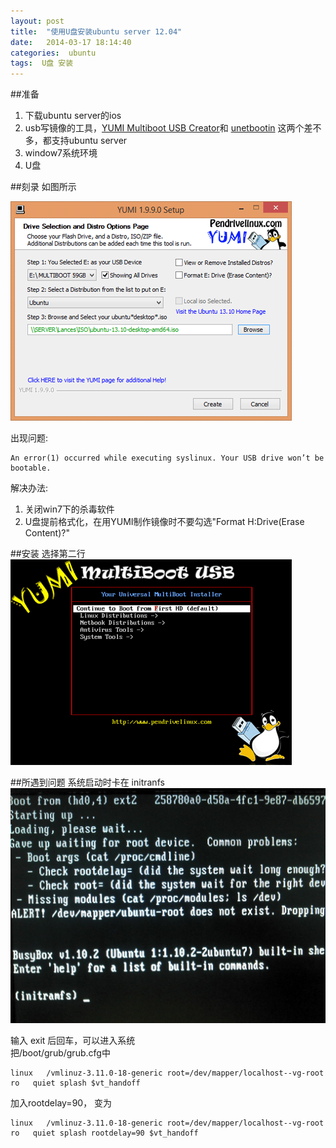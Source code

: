 ```yaml
---
layout: post
title:  "使用U盘安装ubuntu server 12.04"
date:   2014-03-17 18:14:40
categories:  ubuntu 
tags:  U盘 安装 
---
```


##准备
1. 下载ubuntu server的ios
2.  usb写镜像的工具，[YUMI Multiboot USB Creator](http://www.pendrivelinux.com/yumi-multiboot-usb-creator/)和 [unetbootin](http://unetbootin.sourceforge.net/) 这两个差不多，都支持ubuntu server
3. window7系统环境
4. U盘

##刻录
如图所示

![刻录](/images/YUMI-Multiboot-USB-Creator.png)

出现问题:

```
An error(1) occurred while executing syslinux. Your USB drive won’t be bootable.
```

解决办法:

1. 关闭win7下的杀毒软件
2.  U盘提前格式化，在用YUMI制作镜像时不要勾选"Format H:Drive(Erase Content)?"

##安装
选择第二行<br>
![安装界面](/images/YUMI-Boot-Menu.png)

##所遇到问题
系统启动时卡在 initranfs
![initranfs](/images/ubuntu_grub_initramfs.jpg)

输入 exit 后回车，可以进入系统<br>
把/boot/grub/grub.cfg中

```
linux   /vmlinuz-3.11.0-18-generic root=/dev/mapper/localhost--vg-root ro   quiet splash $vt_handoff
```
加入rootdelay=90， 变为

```
linux   /vmlinuz-3.11.0-18-generic root=/dev/mapper/localhost--vg-root ro   quiet splash rootdelay=90 $vt_handoff
```
